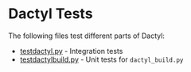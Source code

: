 # Dactyl Tests

The following files test different parts of Dactyl:

- [testdactyl.py](./testdactyl.py) - Integration tests
- [testdactylbuild.py](./testdactylbuild.py) - Unit tests for `dactyl_build.py`
